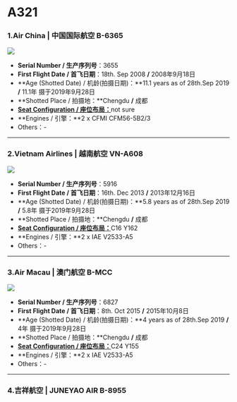 # A321

### 1.Air China | 中国国际航空 B-6365

![](http://pyjvbivyg.bkt.clouddn.com/A321_CA_BeautifulSichuan2_B-6365.jpg)

- **Serial Number / 生产序列号**：3655
- **First Flight Date / 首飞日期**：18th. Sep 2008  **/**  2008年9月18日
- **Age (Shotted Date) / 机龄(拍摄日期)：**11.1 years as of 28th.Sep 2019  **/**  11.1年  摄于2019年9月28日
- **Shotted Place / 拍摄地：**Chengdu  **/**  成都
- [**Seat Configuration / 座位布局：**](http://www.airchina.com.cn/cn/info/flight-experience/cabin-type-view/962.shtml)not sure
- **Engines / 引擎：**2 x CFMI CFM56-5B2/3
- Others：-

****

### 2.Vietnam Airlines | 越南航空 VN-A608

![](http://pyjvbivyg.bkt.clouddn.com/A321_VN_VN-A608.jpg)

- **Serial Number / 生产序列号**：5916
- **First Flight Date / 首飞日期**：16th. Dec 2013  **/**  2013年12月16日
- **Age (Shotted Date) / 机龄(拍摄日期)：**5.8 years as of 28th.Sep 2019  **/**  5.8年  摄于2019年9月28日
- **Shotted Place / 拍摄地：**Chengdu  **/**  成都
- [**Seat Configuration / 座位布局：**](https://www.vietnamairlines.com/hk/zh-tw/vietnam-airlines/our-fleets/airbus-a321/cabin-a321-popup)C16 Y162
- **Engines / 引擎：**2 x IAE V2533-A5
- Others：-

****

### 3.Air Macau | 澳门航空 B-MCC

![](http://pyjvbivyg.bkt.clouddn.com/A321_NX_B-MCC.jpg)

- **Serial Number / 生产序列号**：6827
- **First Flight Date / 首飞日期**：8th. Oct 2015  **/**  2015年10月8日
- **Age (Shotted Date) / 机龄(拍摄日期)：**4 years as of 28th.Sep 2019  **/**  4年  摄于2019年9月28日
- **Shotted Place / 拍摄地：**Chengdu  **/**  成都
- [**Seat Configuration / 座位布局：**](https://www.airmacau.com.tw/about/aircraft_intro.asp#6)C24 Y155
- **Engines / 引擎：**2 x IAE V2533-A5
- Others：-

****

### 4.吉祥航空 | JUNEYAO AIR B-8955

![]()